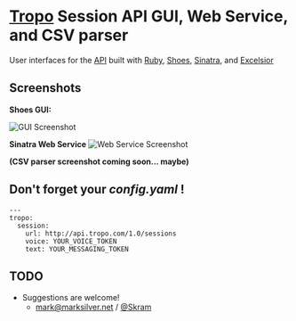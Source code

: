 [Tropo](http://tropo.com) Session API GUI, Web Service, and CSV parser
==================================================
User interfaces for the [API](http://docs.tropo.com/appengine/2.0/frame.jsp?page=troposessionapi.htm) built with [Ruby](http://ruby-lang.org), [Shoes](http://shoes.heroku.com), [Sinatra](http://www.sinatrarb.com/), and [Excelsior](http://www.toastyapps.com/excelsior/)

Screenshots
-----------
**Shoes GUI:**

<!-- white space req'd so caption is above image -->
![GUI Screenshot](http://i49.tinypic.com/301d9fs.jpg)

**Sinatra Web Service**
![Web Service Screenshot](http://i50.tinypic.com/5nu2r7.png)

**(CSV parser screenshot coming soon... maybe)**

Don't forget your _config.yaml_ !
---------------------------------
	---
	tropo:
	  session:
	    url: http://api.tropo.com/1.0/sessions
	    voice: YOUR_VOICE_TOKEN
	    text: YOUR_MESSAGING_TOKEN
	
TODO
----
* Suggestions are welcome!
	* [mark@marksilver.net](mailto:mark@marksilver.net) / [@Skram](http://twitter.com/skram)
